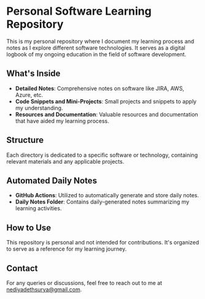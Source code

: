 # Personal Software Learning Repository

This is my personal repository where I document my learning process and notes as I explore different software technologies. It serves as a digital logbook of my ongoing education in the field of software development.

## What's Inside

- **Detailed Notes**: Comprehensive notes on software like JIRA, AWS, Azure, etc.
- **Code Snippets and Mini-Projects**: Small projects and snippets to apply my understanding.
- **Resources and Documentation**: Valuable resources and documentation that have aided my learning process.

## Structure

Each directory is dedicated to a specific software or technology, containing relevant materials and any applicable projects.

## Automated Daily Notes

- **GitHub Actions**: Utilized to automatically generate and store daily notes.
- **Daily Notes Folder**: Contains daily-generated notes summarizing my learning activities.

## How to Use

This repository is personal and not intended for contributions. It's organized to serve as a reference for my learning journey.

## Contact

For any queries or discussions, feel free to reach out to me at nediyadethsurya@gmail.com.
